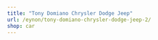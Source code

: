 ```yaml
---
title: "Tony Domiano Chrysler Dodge Jeep"
url: /eynon/tony-domiano-chrysler-dodge-jeep-2/
shop: car
---
```

